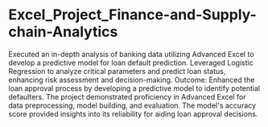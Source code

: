# Excel_Project_Finance-and-Supply-chain-Analytics
Executed an in-depth analysis of banking data utilizing Advanced Excel to develop a predictive model for loan default prediction. Leveraged Logistic Regression to analyze critical parameters and predict loan status, enhancing risk assessment and decision-making.
Outcome:
Enhanced the loan approval process by developing a predictive model to identify potential defaulters. The project demonstrated proficiency in Advanced Excel for data preprocessing, model building, and evaluation. The model's accuracy score provided insights into its reliability for aiding loan approval decisions.
